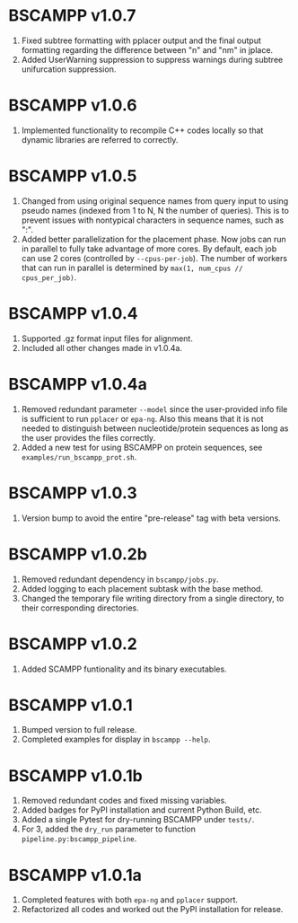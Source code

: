 # BSCAMPP v1.0.7
1. Fixed subtree formatting with pplacer output and the final output formatting
regarding the difference between "n" and "nm" in jplace.
2. Added UserWarning suppression to suppress warnings during subtree unifurcation
suppression.

# BSCAMPP v1.0.6
1. Implemented functionality to recompile C++ codes locally so that dynamic
libraries are referred to correctly. 

# BSCAMPP v1.0.5
1. Changed from using original sequence names from query input to using
pseudo names (indexed from 1 to N, N the number of queries). This is to prevent
issues with nontypical characters in sequence names, such as ":".
2. Added better parallelization for the placement phase. Now jobs can run
in parallel to fully take advantage of more cores. By default, each job can
use 2 cores (controlled by `--cpus-per-job`). The number of workers
that can run in parallel is determined by `max(1, num_cpus // cpus_per_job)`.

# BSCAMPP v1.0.4
1. Supported .gz format input files for alignment.
2. Included all other changes made in v1.0.4a.

# BSCAMPP v1.0.4a
1. Removed redundant parameter `--model` since the user-provided info file
is sufficient to run `pplacer` or `epa-ng`. Also this means that it is
not needed to distinguish between nucleotide/protein sequences as long as
the user provides the files correctly.
2. Added a new test for using BSCAMPP on protein sequences, see
`examples/run_bscampp_prot.sh`.

# BSCAMPP v1.0.3
1. Version bump to avoid the entire "pre-release" tag with beta versions.

# BSCAMPP v1.0.2b
1. Removed redundant dependency in `bscampp/jobs.py`.
2. Added logging to each placement subtask with the base method.
3. Changed the temporary file writing directory from a single directory, to
their corresponding directories.

# BSCAMPP v1.0.2
1. Added SCAMPP funtionality and its binary executables.

# BSCAMPP v1.0.1
1. Bumped version to full release.
2. Completed examples for display in `bscampp --help`.

# BSCAMPP v1.0.1b
1. Removed redundant codes and fixed missing variables.
2. Added badges for PyPI installation and current Python Build, etc.
3. Added a single Pytest for dry-running BSCAMPP under `tests/`.
4. For 3, added the `dry_run` parameter to function `pipeline.py:bscampp_pipeline`.

# BSCAMPP v1.0.1a
1. Completed features with both `epa-ng` and `pplacer` support.
2. Refactorized all codes and worked out the PyPI installation for release.
